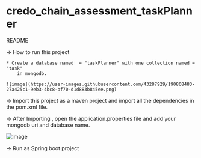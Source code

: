 # credo_chain_assessment_taskPlanner


README

-> How to run this project
	
	* Create a database named  = "taskPlanner" with one collection named = "task"
		in mongodb.
    
    ![image](https://user-images.githubusercontent.com/43287929/190868483-27a425c1-9eb3-4bc8-bf70-d1d883b845ee.png)
    
    
-> Import this project as a maven project and import all the dependencies in the pom.xml file.

-> After Importing , open the application.properties file and add your mongodb uri and database name.

![image](https://user-images.githubusercontent.com/43287929/190868597-26a433ee-2908-4030-ba39-d0edf072280a.png)


-> Run as Spring boot project

